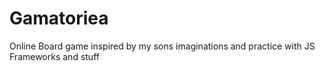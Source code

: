 # Gamatoriea
Online Board game inspired by my sons imaginations and practice with JS Frameworks and stuff
